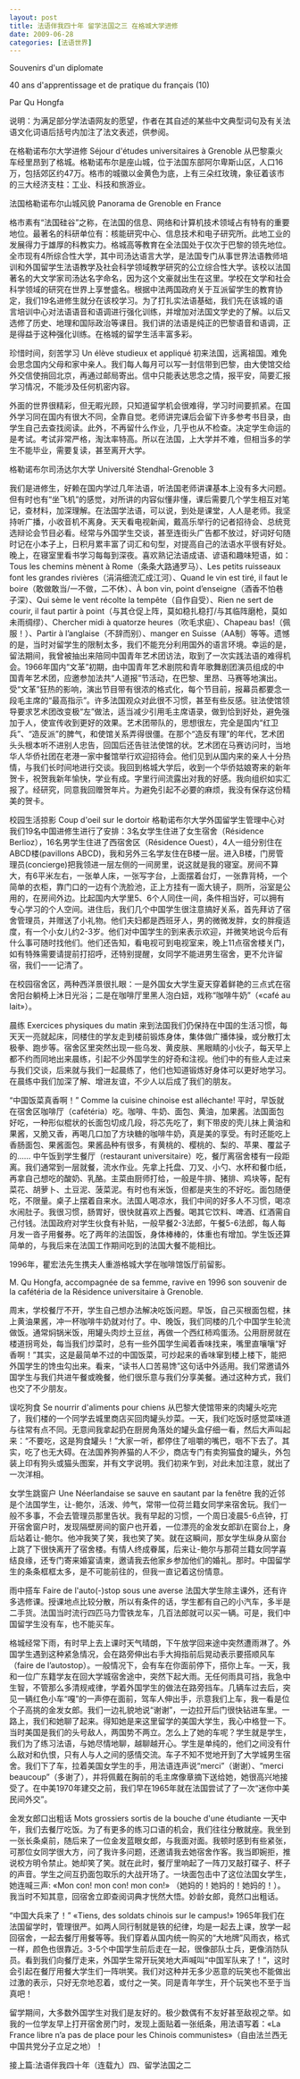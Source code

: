 ```yaml
---
layout: post
title: 法语伴我四十年 留学法国之三 在格城大学进修
date: 2009-06-28
categories: [法语世界]  
---
```


Souvenirs d'un diplomate

40 ans d'apprentissage et de pratique du français (10)

Par Qu Hongfa

说明：为满足部分学法语网友的愿望，作者在其自述的某些中文典型词句及有关法语文化词语后括号内加注了法文表述，供参阅。

在格勒诺布尔大学进修 Séjour d'études universitaires à Grenoble 从巴黎乘火车经里昂到了格城。格勒诺布尔是座山城，位于法国东部阿尔卑斯山区，人口16万，包括郊区约47万。格市的城徽以金黄色为底，上有三朵红玫瑰，象征着该市的三大经济支柱：工业、科技和旅游业。

法国格勒诺布尔山城风貌 Panorama de Grenoble en France



格市素有“法国硅谷”之称，在法国的信息、网络和计算机技术领域占有特有的重要地位。最著名的科研单位有：核能研究中心、信息技术和电子研究所。此地工业的发展得力于雄厚的科教实力。格城高等教育在全法国处于仅次于巴黎的领先地位。全市现有4所综合性大学，其中司汤达语言大学，是法国专门从事世界法语教师培训和外国留学生法语教学及社会科学领域教学研究的公立综合性大学。该校以法国著名的大文学家司汤达名字命名，因为这个文豪就出生在这里。学校在文学和社会科学领域的研究在世界上享誉盛名。根据中法两国政府关于互派留学生的教育协定，我们19名进修生就分在该校学习。为了打扎实法语基础，我们先在该城的语言培训中心对法语语音和语调进行强化训练，并增加对法国文学史的了解。以后又选修了历史、地理和国际政治等课目。我们讲的法语是纯正的巴黎语音和语调，正是得益于这种强化训练。在格城的留学生活丰富多彩。

珍惜时间，刻苦学习 Un élève studieux et appliqué 初来法国，远离祖国。难免会思念国内父母和家中亲人。我们每人每月可以写一封信带到巴黎，由大使馆交给外交信使捎回北京，再通过邮局寄出。信中只能表达思念之情，报平安，简要汇报学习情况，不能涉及任何机密内容。

外面的世界很精彩，但无暇光顾，只知道留学机会很难得，学习时间要抓紧。在国外学习同在国内有很大不同，全靠自觉。老师讲完课后会留下许多参考书目录，由学生自己去查找阅读。此外，不再留什么作业，几乎也从不检查。决定学生命运的是考试。考试非常严格，淘汰率特高。所以在法国，上大学并不难，但相当多的学生不能毕业，需要复读，甚至离开大学。

格勒诺布尔司汤达尔大学 Université Stendhal-Grenoble 3

我们是进修生，好赖在国内学过几年法语，听法国老师讲课基本上没有多大问题。但有时也有“坐飞机”的感觉，对所讲的内容似懂非懂，课后需要几个学生相互对笔记，查材料，加深理解。在法国学法语，可以说，到处是课堂，人人是老师。我坚持听广播，小收音机不离身。天天看电视新闻，戴高乐举行的记者招待会、总统竞选辩论会节目必看。经常与外国学生交谈，甚至连街头广告都不放过，好词好句随时记在小本子上，日积月累丰富了词汇和句型，对提高自己的法语水平很有好处。晚上，在寝室里看书学习每每到深夜。喜欢熟记法语成语、谚语和趣味短语，如：Tous les chemins mènent à Rome（条条大路通罗马）、Les petits ruisseaux font les grandes rivières（涓涓细流汇成江河）、Quand le vin est tiré, il faut le boire（敢做敢当/一不做，二不休）、À bon vin, point d’enseigne（酒香不怕巷子深）、Qui sème le vent récolte la tempête（自作自受）、Rien ne sert de courir, il faut partir à point（与其仓促上阵，莫如稳扎稳打/与其临阵磨枪，莫如未雨绸缪）、Chercher midi à quatorze heures（吹毛求疵）、Chapeau bas!（佩服！）、Partir à l’anglaise（不辞而别）、manger en Suisse（AA制）等等。遗憾的是，当时对留学生的限制太多，我们不能充分利用国外的语言环境。幸运的是，留法期间，我曾被抽出来陪同中国青年艺术团访法，取到了一次实践法语的难得机会。1966年国内“文革”初期，由中国青年艺术剧院和青年歌舞剧团演员组成的中国青年艺术团，应邀参加法共“人道报”节活动，在巴黎、里昂、马赛等地演出。受“文革”狂热的影响，演出节目带有很浓的格式化，每个节目前，报幕员都要念一段毛主席的“最高指示”。许多法国观众对此很不习惯，甚至有些反感。驻法使馆领导要求艺术团改变极“左”做法，适当减少引用毛主席语录，做到恰到好处，避免强加于人，使宣传收到更好的效果。艺术团带队的，思想很左，完全是国内“红卫兵”、“造反派”的脾气，和使馆关系弄得很僵。在那个“造反有理”的年代，艺术团头头根本听不进别人忠告，回国后还告驻法使馆的状。艺术团在马赛访问时，当地华人华侨社团在老港一家中餐馆举行欢迎招待会。他们见到从国内来的亲人十分热情，与我们长时间地进行交谈。我回到格城大学后，收到一个华侨姑娘寄来的新年贺卡，祝贺我新年愉快，学业有成。字里行间流露出对我的好感。我向组织如实汇报了。经研究，同意我回赠贺年片。为避免引起不必要的麻烦，我没有保存这份精美的贺卡。

校园生活掠影 Coup d'oeil sur le dortoir 格勒诺布尔大学外国留学生管理中心对我们19名中国进修生进行了安排：3名女学生住进了女生宿舍（Résidence Berlioz），16名男学生住进了西宿舍区（Résidence Ouest），4人一组分别住在ABCD楼(pavillons ABCD)，我和另外三名学友住在B楼一层。进入B楼，门房管理员(concierge)把我领进一层左侧的一间房里，说这就是我的寝室。房间不算大，有6平米左右，一张单人床，一张写字台，上面摆着台灯，一张靠背椅，一个简单的衣柜，靠门口的一边有个洗脸池，正上方挂有一面大镜子，厕所，浴室是公用的，在房间外边。比起国内大学里5、6个人同住一间，条件相当好，可以拥有专心学习的个人空间。进住后，我们几个中国学生很注意搞好关系，首先拜访了宿舍管理员，并赠送了小礼物。他们夫妇都是西班牙人，男的微微发胖，女的胖瘦适度，有一个小女儿约2-3岁。他们对中国学生的到来表示欢迎，并微笑地说今后有什么事可随时找他们。他们还告知，看电视可到电视室来，晚上11点宿舍楼关门，如有特殊需要请提前打招呼，还特别提醒，女同学不能进男生宿舍，更不允许留宿，我们一一记清了。

在校园宿舍区，两种西洋景很扎眼：一是外国女大学生夏天穿着鲜艳的三点式在宿舍阳台躺椅上沐日光浴；二是在咖啡厅里黑人泡白妞，戏称“咖啡牛奶”（«café au lait»）。

晨练 Exercices physiques du matin 来到法国我们仍保持在中国的生活习惯，每天天一亮就起床，同楼住的学友走到楼前锻炼身体，集体做广播体操，或分散打太极拳、跑步等。宿舍区里突然出现一些乌发、黄皮肤、黑眼睛的小伙子，每天早上都不约而同地出来晨练，引起不少外国学生的好奇和注视。他们中的有些人走过来与我们交谈，后来就与我们一起晨练了，他们也知道锻炼好身体可以更好地学习。在晨练中我们加深了解、增进友谊，不少人以后成了我们的朋友。

“中国饭菜真香啊！” Comme la cuisine chinoise est alléchante! 平时，早饭就在宿舍区咖啡厅（cafétéria）吃。咖啡、牛奶、面包、黄油，加果酱。法国面包好吃，一种形似棍状的长面包切成几段，将芯先吃了，剩下带皮的壳儿抹上黄油和果酱，又脆又香，再喝几口加了方块糖的咖啡牛奶，真是美的享受。有时还能吃上香肠面包、果酱面包。果酱品种有很多，有黄桃的、樱桃的、梨的、苹果、覆盆子的…… 中午饭到学生餐厅（restaurant universitaire）吃，餐厅离宿舍楼有一段距离。我们通常到一层就餐，流水作业。先拿上托盘、刀叉、小勺、水杯和餐巾纸，再拿自己想吃的酸奶、乳酪。主菜由厨师打给，一般是牛排、猪排、鸡块等，配有菜花、胡萝卜、土豆泥、菠菜泥。有时也有米饭，但都是夹生的不好吃。面包随便吃，不限量。桌子上摆着自来水。法国人喝凉水，我们中间的好多人不习惯，喝凉水闹肚子。我很习惯，肠胃好，很快就喜欢上西餐。喝其它饮料、啤酒、红酒需自己付钱。法国政府对学生伙食有补贴，一般早餐2-3法郎，午餐5-6法郎，每人每月发一沓子用餐券。吃了两年的法国饭，身体棒棒的，体重也有增加。学生饭还算简单的，与我后来在法国工作期间吃到的法国大餐不能相比。

1996年，瞿宏法先生携夫人重游格城大学在咖啡馆饭厅前留影。

M. Qu Hongfa, accompagnée de sa femme, ravive en 1996 son souvenir de la cafétéria de la Résidence universitaire à Grenoble.



周末，学校餐厅不开，学生自己想办法解决吃饭问题。早饭，自己买根面包棍，抹上黄油果酱，冲一杯咖啡牛奶就对付了。中、晚饭，我们同楼的几个中国学生轮流做饭。通常焖锅米饭，用罐头肉炒土豆丝，再做一个西红柿鸡蛋汤。公用厨房就在楼道拐弯处，每当我们炒菜时，总有一些外国学生闻着香味找来，嘴里直嚷嚷“好香啊！”其实，这是最简单不过的中国饭菜，可炒起来的香味窜到楼上楼下，能把外国学生的馋虫勾出来。看来，“读书人口苦易馋”这句话中外适用。我们常邀请外国学生与我们共进午餐或晚餐，他们很乐意与我们分享美餐。通过这种方式，我们也交了不少朋友。



误吃狗食 Se nourrir d'aliments pour chiens 从巴黎大使馆带来的肉罐头吃完了，我们楼的一个同学去城里商店买回肉罐头炒菜。一天，我们吃饭时感觉菜味道与往常有点不同。无意间我拿起扔在厨房角落处的罐头盒仔细一看，然后大声叫起来：“不要吃，这是狗食罐头！”大家一听，都停住了咀嚼的嘴巴，咽不下去了。其实，吃了也无大碍。在法国养狗养猫的人不少，商店专门有卖狗猫食的罐头，外包装上印有狗头或猫头图案，并有文字说明。我们初来乍到，对此未加注意，就出了一次洋相。

女学生跳窗户 Une Néerlandaise se sauve en sautant par la fenêtre 我的近邻是个法国学生，让-鲍尔，活泼、帅气，常带一位荷兰籍女同学来宿舍玩。我们一般不多事，不会去管理员那里告状。我有早起的习惯，一个周日凌晨5-6点钟，打开宿舍窗户时，发现隔壁房间的窗户也开着，一位漂亮的金发女郎趴在窗台上，身后站着让-鲍尔。他冲我笑了笑，我也笑了笑。就在这瞬间，那女学生纵身从窗台上跳了下很快离开了宿舍楼。有情人终成眷属，后来让-鲍尔与那荷兰籍女同学喜结良缘，还专门寄来婚宴请柬，邀请我去他家乡参加他们的婚礼。那时。中国留学生的条条框框太多，是不可能前往的，但我一直记着这份情意。

雨中搭车 Faire de l'auto(-)stop sous une averse 法国大学生除主课外，还有许多选修课。授课地点比较分散，所以有条件的话，学生都有自己的小汽车，多半是二手货。法国当时流行四匹马力雪铁龙车，几百法郎就可以买一辆。可是，我们中国留学生没有车，也不能买车。

格城经常下雨，有时早上去上课时天气晴朗，下午放学回来途中突然遭雨淋了。外国学生遇到这种紧急情况，会在路旁伸出右手大拇指前后晃动表示要搭顺风车（faire de l’autostop）。一般情况下，会有车在你面前停下，搭你上车。一天，我和一位广东籍学友在回大学城宿舍途中，突然下起大雨。无任何雨具可挡，我急中生智，不管那么多清规戒律，学着外国学生的做法在路旁挡车。几辆车过去后，突见一辆红色小车“嘎”的一声停在面前，驾车人伸出手，示意我们上车，我一看是位个子高挑的金发女郎。我们一边礼貌地说“谢谢”，一边拉开后门很快钻进车里。一路上，我们和她聊了起来。得知她是来这里留学的美国大学生，我心中格登一下。当时美国是我们的头号敌人，两国势不两立。怎么上了她的车呢？学生就是学生，我们为了练习法语，与她尽情地聊，越聊越开心。学生是单纯的，他们之间没有什么敌对和仇恨，只有人与人之间的感情交流。车子不知不觉地开到了大学城男生宿舍。我们下了车，拉着美国女学生的手，用法语连声说“merci”（谢谢）、“merci beaucoup”（多谢了），并将佩戴在胸前的毛主席像章摘下送给她，她很高兴地接受了。在中美1970年建交之前，我们早在1965年就在法国尝试了了一次“迷你中美民间外交”。

金发女郎口出粗话 Mots grossiers sortis de la bouche d'une étudiante 一天中午，我们去餐厅吃饭。为了有更多的练习口语的机会，我们往往分散就座。我坐到一张长条桌前，随后来了一位金发蓝眼女郎，与我面对面。我顿时感到有些紧张，可那位女同学很大方，问了我许多问题，还邀请我去她宿舍作客。我当即婉拒，推说校方明令禁止。她却笑了笑。就在此时，餐厅里响起了一阵刀叉敲打碟子、杯子的声音。学生之间互扔面包取乐的大战开场了。一块面包击中了这位法国女学生，她连喊三声: «Mon con! mon con! mon con!» （她妈的！她妈的！她妈的！）。我当时不知其意，回宿舍立即查阅词典才恍然大悟。妙龄女郎，竟然口出粗话。

“中国大兵来了！” «Tiens, des soldats chinois sur le campus!» 1965年我们在法国留学时，管理很严。如两人同行制就是铁的纪律，均是一起去上课，放学一起回宿舍，一起去餐厅用餐等等。我们穿着从国内统一购买的“大地牌”风雨衣，格式一样，颜色也很靠近。3-5个中国学生前后走在一起，很像部队士兵，更像消防队员。看到我们向餐厅走来，外国学生常开玩笑地大声喊叫“中国军队来了！”，这时会引起在餐厅用餐大学生们一阵哄笑。我们对这种并无多少恶意的玩笑也不能做出过激的表示，只好无奈地忍着，或付之一笑。同是青年学生，开个玩笑也不至于当真吧！

留学期间，大多数外国学生对我们是友好的。极少数偶有不友好甚至敌视之举。如我的一位学友早上打开宿舍房门时，发现上面贴着一张纸条，用法语写着：«La France libre n’a pas de place pour les Chinois communistes»（自由法兰西无中国共党分子立足之地）！

接上篇:法语伴我四十年（连载九）四、留学法国之二
